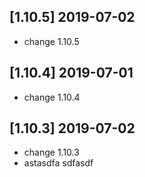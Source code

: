 ## [1.10.5] 2019-07-02

*  change 1.10.5

## [1.10.4] 2019-07-01

*  change 1.10.4

## [1.10.3] 2019-07-02

*  change 1.10.3
*  astasdfa sdfasdf

